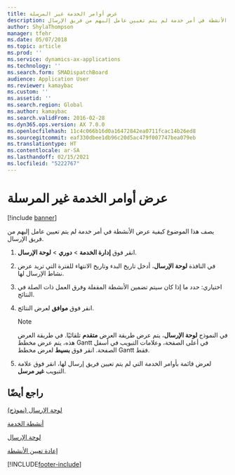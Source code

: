 ```yaml
---
title: عرض أوامر الخدمة غير المرسلة
description: يصف هذا الموضوع كيفية عرض الأنشطة في أمر خدمة لم يتم تعيين عامل إليهم من فريق الإرسال.
author: ShylaThompson
manager: tfehr
ms.date: 05/07/2018
ms.topic: article
ms.prod: ''
ms.service: dynamics-ax-applications
ms.technology: ''
ms.search.form: SMADispatchBoard
audience: Application User
ms.reviewer: kamaybac
ms.custom: ''
ms.assetid: ''
ms.search.region: Global
ms.author: kamaybac
ms.search.validFrom: 2016-02-28
ms.dyn365.ops.version: AX 7.0.0
ms.openlocfilehash: 11c4c066b16d0a16472842ea0711fcac14b26ed8
ms.sourcegitcommit: eaf330dbee1db96c20d5ac479f007747bea079eb
ms.translationtype: HT
ms.contentlocale: ar-SA
ms.lasthandoff: 02/15/2021
ms.locfileid: "5222767"
---
```

# <a name="view-undispatched-service-orders"></a>عرض أوامر الخدمة غير المرسلة 

[!include [banner](../includes/banner.md)]


يصف هذا الموضوع كيفية عرض الأنشطة في أمر خدمة لم يتم تعيين عامل إليهم من فريق الإرسال.

1.  انقر فوق **إدارة الخدمة** \> **دوري** \> **لوحة الإرسال‬**.

2.  في النافذة **لوحة الإرسال**، أدخل تاريخ البدء وتاريخ الانتهاء للفترة التي تريد عرض نشاط الإرسال لها.

3.  اختياري: حدد ما إذا كان سيتم تضمين الأنشطة المقفلة وفرق العمل ذات الصلة في النتائج.

4.  انقر فوق **موافق** لعرض النتائج.
    

    > [!NOTE]
    > <P>في النموذج <STRONG>لوحة الإرسال</STRONG>، يتم عرض طريقة العرض <STRONG>متقدم</STRONG> تلقائيًا. في طريقة العرض هذه، يتم عرض مخطط Gantt في أعلى الصفحة، وعلامات التبويب في أسفل الصفحة. انقر فوق <STRONG>بسيط</STRONG> لعرض مخطط Gantt فقط.</P>



5.  لعرض قائمة بأوامر الخدمة التي لم يتم تعيين فريق إرسال لها، انقر فوق علامة التبويب **غير مرسل**.

## <a name="see-also"></a>راجع أيضًا

[‏‏لوحة الإرسال (نموذج)](https://technet.microsoft.com/library/hh242789\(v=ax.60\))

[أنشطة الخدمة](service-activities.md)

[لوحة الإرسال](dispatch-board.md)

[إعادة تعيين الأنشطة](reassign-activities.md)

  




[!INCLUDE[footer-include](../../includes/footer-banner.md)]